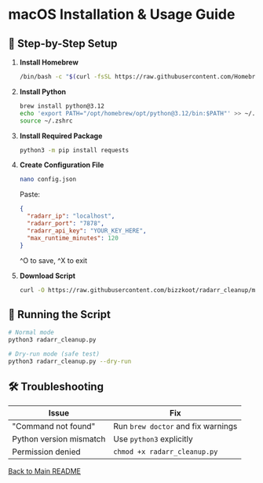 # macOS Installation & Usage Guide

## 🍎 Step-by-Step Setup

1. **Install Homebrew**  
   ```bash
   /bin/bash -c "$(curl -fsSL https://raw.githubusercontent.com/Homebrew/install/HEAD/install.sh)"
   ```

2. **Install Python**  
   ```bash
   brew install python@3.12
   echo 'export PATH="/opt/homebrew/opt/python@3.12/bin:$PATH"' >> ~/.zshrc
   source ~/.zshrc
   ```

3. **Install Required Package**  
   ```bash
   python3 -m pip install requests
   ```

4. **Create Configuration File**  
   ```bash
   nano config.json
   ```
   Paste:
   ```json
   {
     "radarr_ip": "localhost",
     "radarr_port": "7878",
     "radarr_api_key": "YOUR_KEY_HERE",
     "max_runtime_minutes": 120
   }
   ```
   ^O to save, ^X to exit

5. **Download Script**  
   ```bash
   curl -O https://raw.githubusercontent.com/bizzkoot/radarr_cleanup/main/radarr_cleanup.py
   ```

## 🏃 Running the Script
```bash
# Normal mode
python3 radarr_cleanup.py

# Dry-run mode (safe test)
python3 radarr_cleanup.py --dry-run
```

## 🛠️ Troubleshooting
| Issue | Fix |
|-------|-----|
| "Command not found" | Run `brew doctor` and fix warnings |
| Python version mismatch | Use `python3` explicitly |
| Permission denied | `chmod +x radarr_cleanup.py` |

[Back to Main README](../README.md)